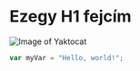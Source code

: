 # Ezegy H1 fejcím
![Image of Yaktocat](https://octodex.github.com/images/yaktocat.png)
``` javascript
var myVar = "Hello, world!";
```

